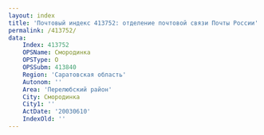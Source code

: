 ```yaml
---
layout: index
title: 'Почтовый индекс 413752: отделение почтовой связи Почты России'
permalink: /413752/
data:
    Index: 413752
    OPSName: Смородинка
    OPSType: О
    OPSSubm: 413840
    Region: 'Саратовская область'
    Autonom: ''
    Area: 'Перелюбский район'
    City: Смородинка
    City1: ''
    ActDate: '20030610'
    IndexOld: ''
---
```

